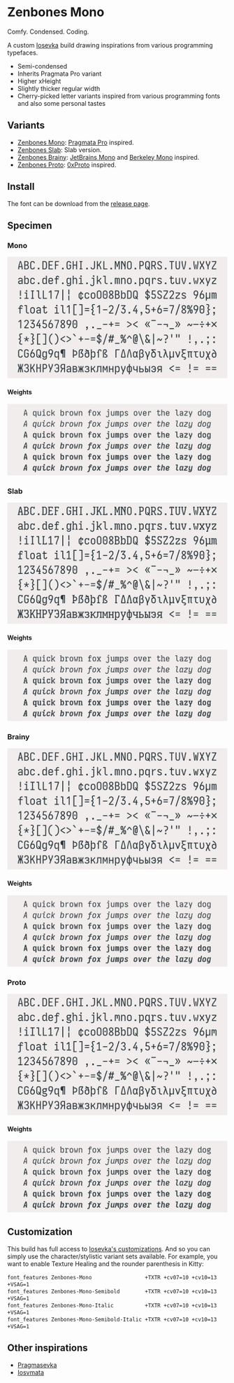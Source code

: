 # Zenbones Mono

Comfy. Condensed. Coding.

A custom [Iosevka](https://github.com/be5invis/Iosevka) build drawing
inspirations from various programming typefaces.

- Semi-condensed
- Inherits Pragmata Pro variant
- Higher xHeight
- Slightly thicker regular width
- Cherry-picked letter variants inspired from various programming fonts and also
  some personal tastes

## Variants

- [Zenbones Mono](#mono): [Pragmata Pro](https://fsd.it/shop/fonts/pragmatapro/) inspired.
- [Zenbones Slab](#slab): Slab version.
- [Zenbones Brainy](#brainy): [JetBrains Mono](https://www.jetbrains.com/lp/mono/) and [Berkeley Mono](https://berkeleygraphics.com/typefaces/berkeley-mono/) inspired.
- [Zenbones Proto](#proto): [0xProto](https://github.com/0xType/0xProto) inspired.

## Install

The font can be download from the
[release page](https://github.com/zenbones-theme/zenbones-mono/releases).

## Specimen

### Mono

![Zenbones Mono specimen](./images/Zenbones-Mono-specimen.png)

#### Weights

![Zenbones Mono weights](./images/Zenbones-Mono-weights.png)

### Slab

![Zenbones Slab specimen](./images/Zenbones-Slab-specimen.png)

#### Weights

![Zenbones Slab weights](./images/Zenbones-Slab-weights.png)

### Brainy

![Zenbones Brainy specimen](./images/Zenbones-Brainy-specimen.png)

#### Weights

![Zenbones Brainy weights](./images/Zenbones-Brainy-weights.png)

### Proto

![Zenbones Proto specimen](./images/Zenbones-Proto-specimen.png)

#### Weights

![Zenbones Proto weights](./images/Zenbones-Proto-weights.png)

## Customization

This build has full access to
[Iosevka's customizations](https://github.com/be5invis/Iosevka/tree/main/doc).
And so you can simply use the character/stylistic variant sets available. For
example, you want to enable Texture Healing and the rounder parenthesis in
Kitty:

```
font_features Zenbones-Mono                 +TXTR +cv07=10 +cv10=13 +VSAG=1
font_features Zenbones-Mono-Semibold        +TXTR +cv07=10 +cv10=13 +VSAG=1
font_features Zenbones-Mono-Italic          +TXTR +cv07=10 +cv10=13 +VSAG=1
font_features Zenbones-Mono-Semibold-Italic +TXTR +cv07=10 +cv10=13 +VSAG=1
```

## Other inspirations

- [Pragmasevka](https://github.com/shytikov/pragmasevka)
- [Iosvmata](https://github.com/N-R-K/Iosvmata)
